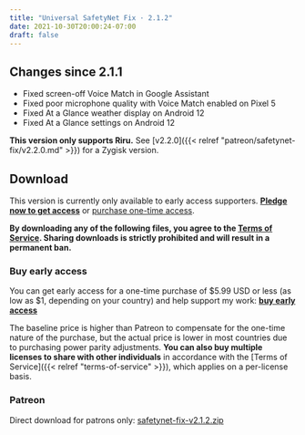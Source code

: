 ```yaml
---
title: "Universal SafetyNet Fix · 2.1.2"
date: 2021-10-30T20:00:24-07:00
draft: false
---
```


## Changes since 2.1.1

- Fixed screen-off Voice Match in Google Assistant
- Fixed poor microphone quality with Voice Match enabled on Pixel 5
- Fixed At a Glance weather display on Android 12
- Fixed At a Glance settings on Android 12

**This version only supports Riru.** See [v2.2.0]({{< relref "patreon/safetynet-fix/v2.2.0.md" >}}) for a Zygisk version.

## Download

This version is currently only available to early access supporters. **[Pledge now to get access](https://patreon.com/kdrag0n)** or [purchase one-time access](https://patreon.kdrag0n.dev/buy/exclusive/safetynet-fix-v2.1.2.zip).

**By downloading any of the following files, you agree to the [Terms of Service](https://kdrag0n.dev/terms-of-service). Sharing downloads is strictly prohibited and will result in a permanent ban.**

### Buy early access

You can get early access for a one-time purchase of $5.99 USD or less (as low as $1, depending on your country) and help support my work: **[buy early access](https://patreon.kdrag0n.dev/buy/exclusive/safetynet-fix-v2.1.2.zip)**

The baseline price is higher than Patreon to compensate for the one-time nature of the purchase, but the actual price is lower in most countries due to purchasing power parity adjustments. **You can also buy multiple licenses to share with other individuals** in accordance with the [Terms of Service]({{< relref "terms-of-service" >}}), which applies on a per-license basis.

### Patreon

Direct download for patrons only: [safetynet-fix-v2.1.2.zip](https://patreon.kdrag0n.dev/exclusive/safetynet-fix-v2.1.2.zip)
